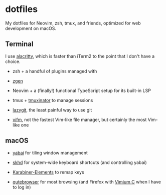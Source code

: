 # dotfiles

My dotfiles for Neovim, zsh, tmux, and friends, optimized for web development on
macOS.

## Terminal

I use [alacritty](https://github.com/alacritty/alacritty), which is faster than
iTerm2 to the point that I don't have a choice.

- zsh + a handful of plugins managed with
- [zgen](https://github.com/tarjoilija/zgen)

- Neovim + a (finally!) functional TypeScript setup for its built-in LSP

- tmux + [tmuxinator](https://github.com/tmuxinator/tmuxinator) to manage
  sessions

- [lazygit](https://github.com/jesseduffield/lazygit), the least painful way to
  use git

- [vifm](https://github.com/vifm/vifm), not the fastest Vim-like file manager,
  but certainly the most Vim-like one

## macOS

- [yabai](https://github.com/koekeishiya/yabai) for tiling window management

- [skhd](https://github.com/koekeishiya/skhd) for system-wide keyboard shortcuts
  (and controlling yabai)

- [Karabiner-Elements](https://github.com/pqrs-org/Karabiner-Elements) to
  remap keys

- [qutebrowser](https://github.com/qutebrowser/qutebrowser) for most browsing
  (and Firefox with [Vimium
  C](https://addons.mozilla.org/en-US/firefox/addon/vimium-c/) when I have to
  log in)
